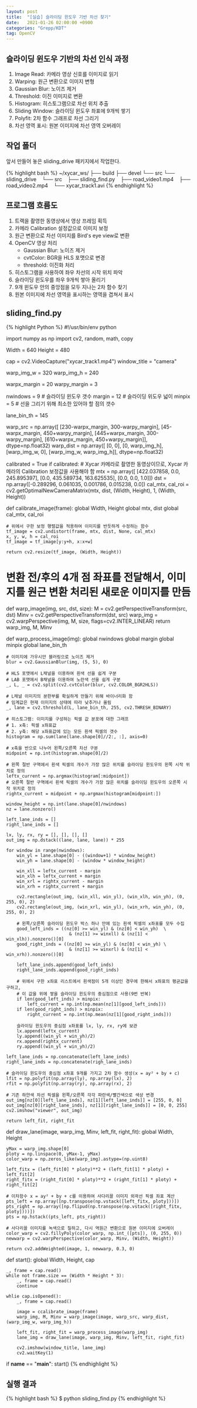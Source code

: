 ```yaml
---
layout: post
title:  "[실습] 슬라이딩 윈도우 기반 차선 찾기"
date:   2021-01-26 02:00:00 +0900
categories: "Grepp/KDT"
tag: OpenCV
---
```


## 슬라이딩 윈도우 기반의 차선 인식 과정

1. Image Read: 카메라 영상 신호를 이미지로 읽기
2. Warping: 원근 변환으로 이미지 변형
3. Gaussian Blur: 노이즈 제거
4. Threshold: 이진 이미지로 변환
5. Histogram: 히스토그램으로 차선 위치 추출
6. Sliding Window: 슬라이딩 윈도우 좌표에 9개씩 쌓기
7. Polyfit: 2차 함수 그래프로 차선 그리기
8. 차선 영역 표시: 원본 이미지에 차선 영역 오버레이



## 작업 폴더

앞서 만들어 놓은 sliding_drive 패키지에서 작업한다.

{% highlight bash %}
~/xycar_ws/
├── build
├── devel
└── src
    └── sliding_drive
        └── src
            ├── sliding_find.py
            ├── road_video1.mp4
            ├── road_video2.mp4
            └── xycar_track1.avi
{% endhighlight %}



## 프로그램 흐름도

1. 트랙을 촬영한 동영상에서 영상 프레임 획득
2. 카메라 Calibration 설정값으로 이미지 보정
3. 원근 변환으로 차선 이미지를 Bird's eye view로 변환
4. OpenCV 영상 처리
    - Gaussian Blur: 노이즈 제거
    - cvtColor: BGR을 HLS 포맷으로 변경
    - threshold: 이진화 처리
5. 히스토그램을 사용하여 좌우 차선의 시작 위치 파악
6. 슬라이딩 윈도우를 좌우 9개씩 쌓아 올리기
7. 9개 윈도우 안의 중앙점을 모두 지나는 2차 함수 찾기
8. 원본 이미지에 차선 영역을 표시하는 영역을 겹쳐서 표시



## sliding_find.py

{% highlight Python %}
#!/usr/bin/env python

import numpy as np
import cv2, random, math, copy

Width = 640
Height = 480

cap = cv2.VideoCapture("xycar_track1.mp4")
window_title = "camera"

warp_img_w = 320
warp_img_h = 240

warpx_margin = 20
warpy_margin = 3

nwindows = 9    # 슬라이딩 윈도우 갯수
margin = 12     # 슬라이딩 위도우 넓이
minpix = 5      # 선을 그리기 위해 최소한 있어야 할 점의 갯수

lane_bin_th = 145

warp_src = np.array([
    [230-warpx_margin, 300-warpy_margin],
    [45-warpx_margin, 450+warpy_margin],
    [445+warpx_margin, 300-warpy_margin],
    [610+warpx_margin, 450+warpy_margin]], dtype=np.float32)
warp_dist = np.array([
    [0, 0],
    [0, warp_img_h],
    [warp_img_w, 0],
    [warp_img_w, warp_img_h]], dtype=np.float32)

calibrated = True
if calibrated:
    # Xycar 카메라로 촬영한 동영상이므로, Xycar 카메라의 Calibration 보정값을 사용해야 함
    mtx = np.array([
        [422.037858, 0.0, 245.895397],
        [0.0, 435.589734, 163.625535],
        [0.0, 0.0, 1.0]])
    dst = np.array([-0.289296, 0.061035, 0.001786, 0.015238, 0.0])
    cal_mtx, cal_roi = cv2.getOptimalNewCameraMatrix(mtx, dist, (Width, Height), 1, (Width, Height))


def calibrate_image(frame):
    global Width, Height
    global mtx, dist
    global cal_mtx, cal_roi

    # 위에서 구한 보정 행렬값을 적용하여 이미지를 반듯하게 수정하는 함수
    tf_image = cv2.undistort(frame, mtx, dist, None, cal_mtx)
    x, y, w, h = cal_roi
    tf_image = tf_image[y:y+h, x:x+w]

    return cv2.resize(tf_image, (Width, Height))


# 변환 전/후의 4개 점 좌표를 전달해서, 이미지를 원근 변환 처리된 새로운 이미지를 만듬
def warp_image(img, src, dst, size):
    M = cv2.getPerspectiveTransform(src, dst)
    Minv = cv2.getPerspectiveTransform(dst, src)
    warp_img = cv2.warpPerspective(img, M, size, flags=cv2.INTER_LINEAR)
    return warp_img, M, Minv


def warp_process_image(img):
    global nwindows
    global margin
    global minpix
    global lane_bin_th

    # 이미지에 가우시안 블러링으로 노이즈 제거
    blur = cv2.GaussianBlur(img, (5, 5), 0)

    # HLS 포맷에서 L채널을 이용하여 흰색 선을 쉽게 구분
    # LAB 포맷에서 B채널을 이용하여 노란색 선을 쉽게 구분
    _, L, _ = cv2.split(cv2.cvtColor(blur, cv2.COLOR_BGR2HLS))

    # L채널 이미지의 분한부를 확실하게 만들기 위해 바이너리화 함
    # 임계값은 현재 이미지의 상태에 따라 낮추거나 올림
    _, lane = cv2.threshold(L, lane_bin_th, 255, cv2.THRESH_BINARY)

    # 히스토그램: 이미지를 구성하는 픽셀 값 분포에 대한 그래프
    # 1. x축: 픽셀 x좌표값
    # 2. y축: 해당 x좌표값에 있는 모든 흰색 픽셀의 갯수
    histogram = np.sum(lane[lane.shape[0]//2:, :], axis=0)

    # x축을 반으로 나누어 왼쪽/오른쪽 차선 구분
    midpoint = np.int(histogram.shape[0]/2)

    # 왼쪽 절반 구역에서 횐색 픽셀의 개수가 가장 많은 위치를 슬라이딩 윈도우의 왼쪽 시작 위치로 정의
    leftx_current = np.argmax(histogram[:midpoint])
    # 오른쪽 절반 구역에서 횐색 픽셀의 개수가 가장 많은 위치를 슬라이딩 윈도우의 오른쪽 시작 위치로 정의
    rightx_current = midpoint + np.argmax(histogram[midpoint:])

    window_height = np.int(lane.shape[0]/nwindows)
    nz = lane.nonzero()

    left_lane_inds = []
    right_lane_inds = []

    lx, ly, rx, ry = [], [], [], []
    out_img = np.dstack((lane, lane, lane)) * 255

    for window in range(nwindows):
        win_yl = lane.shape[0] - ((window+1) * window_height)
        win_yh = lane.shape[0] - (window * window_height)

        win_xll = leftx_current - margin
        win_xlh = leftx_current + margin
        win_xrl = rightx_current - margin
        win_xrh = rightx_current + margin

        cv2.rectangle(out_img, (win_xll, win_yl), (win_xlh, win_yh), (0, 255, 0), 2)
        cv2.rectangle(out_img, (win_xrl, win_yl), (win_xrh, win_yh), (0, 255, 0), 2)

        # 왼쪽/오른쪽 슬라이딩 윈도우 박스 하나 안에 있는 흰색 픽셀의 x좌표를 모두 수집
        good_left_inds = ((nz[0] >= win_yl) & (nz[0] < win_yh)  \
                            & (nz[1] >= winxll) & (nz[1] < win_xlh)).nonzero()[0]
        good_right_inds = ((nz[0] >= win_yl) & (nz[0] < win_yh) \
                            & (nz[1] >= winxrl) & (nz[1] < win_xrh)).nonzero()[0]

        left_lane_inds.append(good_left_inds)
        right_lane_inds.append(good_right_inds)

        # 위에서 구한 x좌표 리스트에서 흰색점이 5개 이상인 경우에 한해서 x좌표의 평균값을 구하고,
        # 이 값을 위에 쌓을 슬라이딩 윈도우의 중심점으로 사용(9번 반복)
        if len(good_left_inds) > minpix:
            left_current = np.int(np.mean(nz[1][good_left_inds]))
        if len(good_right_inds) > minpix:
            right_current = np.int(np.mean(nz[1][good_right_inds]))
        
        슬라이딩 윈도우의 중심점 x좌표를 lx, ly, rx, ry에 보관
        lx.append(leftx_current)
        ly.append((win_yl + win_yh)/2)
        rx.append(rightx_current)
        ry.append((win_yl + win_yh)/2)
    
    left_lane_inds = np.concatenate(left_lane_inds)
    right_lane_inds = np.concatenate(righ_lane_inds)

    # 슬라이딩 윈도우의 중심점 x좌표 9개를 가지고 2차 함수 생성(x = ay² + by + c)
    lfit = np.polyfit(np.array(ly), np.array(lx), 2)
    rfit = np.polyfit(np.array(ry), np.array(rx), 2)

    # 기존 하얀색 차선 픽셀을 왼쪽/오른쪽 각각 파란색/빨간색으로 색상 변경
    out_img[nz[0][left_lane_inds], nz[1][left_lane_inds]] = [255, 0, 0]
    out_img[nz[0][right_lane_inds], nz[1][right_lane_inds]] = [0, 0, 255]
    cv2.imshow("viewer", out_img)

    return left_fit, right_fit


def draw_lane(image, warp_img, Minv, left_fit, right_fit):
    global Width, Height

    yMax = warp_img.shape[0]
    ploty = np.linspace(0, yMax-1, yMax)
    color_warp = np.zeros_like(warp_img).astype=(np.uint8)

    left_fitx = (left_fit[0] * ploty)**2 + (left_fit[1] * ploty) + left_fit[2]
    right_fitx = (right_fit[0] * ploty)**2 + (right_fit[1] * ploty) + right_fit[2]

    # 이차함수 x = ay² + by + c를 이용하여 사다리꼴 이미지 외곽선 픽셀 좌표 계산
    pts_left = np.array([np.transpose(np.vstack([left_fitx, ploty]))])
    pts_right = np.array([np.flipud(np.transpose(np.vstack([right_fitx, ploty])))])
    pts = np.hstack((pts_left, pts_right))

    # 사다리꼴 이미지를 녹색으로 칠하고, 다시 역원근 변환으로 원본 이미지에 오버레이
    color_warp = cv2.fillyPoly(color_warp, np.int_([pts]), (0, 255, 0))
    newwarp = cv2.warpPerspective(color_warp, Minv, (Width, Height))

    return cv2.addWeighted(image, 1, newwarp, 0.3, 0)


def start():
    global Width, Height, cap

    _, frame = cap.read()
    while not frame.size == (Width * Height * 3):
        _, frame = cap.read()
        continue
    
    whlie cap.isOpened():
        _, frame = cap.read()

        image = ccalibrate_image(frame)
        warp_img, M, Minv = warp_image(image, warp_src, warp_dist, (warp_img_w, warp_img_h))
        
        left_fit, right_fit = warp_process_image(warp_img)
        lane_img = draw_lane(image, warp_img, Minv, left_fit, right_fit)

        cv2.imshow(window_title, lane_img)
        cv2.waitKey(1)
    

if __name__ == "__main__":
    start()
{% endhighlight %}



## 실행 결과

{% highlight bash %}
$ python sliding_find.py
{% endhighlight %}
